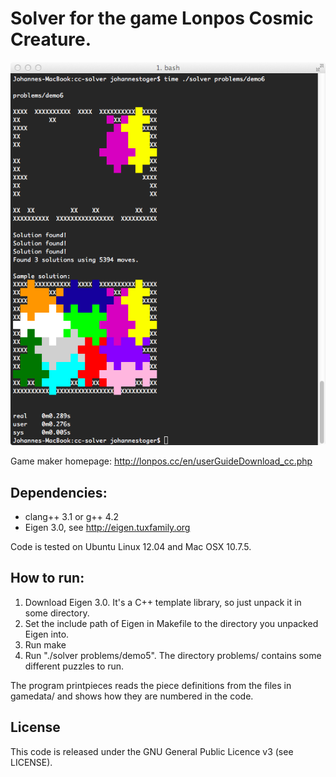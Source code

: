 # Solver for the game Lonpos Cosmic Creature.

![Demo solution](problems/demo6.png)

Game maker homepage: http://lonpos.cc/en/userGuideDownload_cc.php

## Dependencies:
* clang++ 3.1 or g++ 4.2
* Eigen 3.0, see http://eigen.tuxfamily.org

Code is tested on Ubuntu Linux 12.04 and Mac OSX 10.7.5.

## How to run:
1. Download Eigen 3.0. It's a C++ template library, so just unpack it in some directory.
1. Set the include path of Eigen in Makefile to the directory you unpacked Eigen into.
1. Run make
1. Run "./solver problems/demo5". The directory problems/ contains some different puzzles to run.

The program printpieces reads the piece definitions from the files in
gamedata/ and shows how they are numbered in the code.

## License
This code is released under the GNU General Public Licence v3 (see LICENSE).
